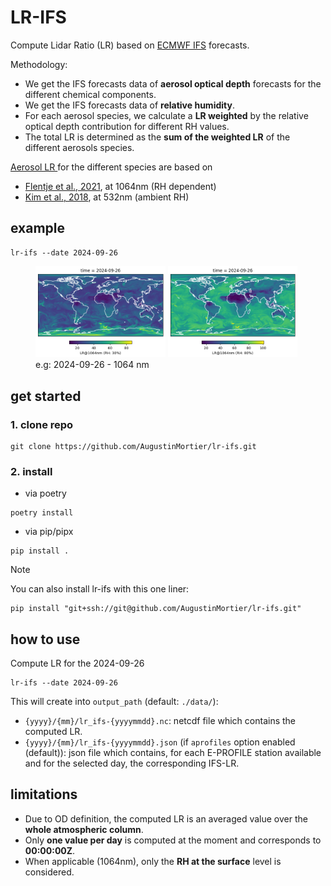 # LR-IFS

Compute Lidar Ratio (LR) based on [ECMWF IFS](https://www.ecmwf.int/en/forecasts/documentation-and-support/changes-ecmwf-model) forecasts.

Methodology:
- We get the IFS forecasts data of **aerosol optical depth** forecasts for the different chemical components.
- We get the IFS forecasts data of **relative humidity**.
- For each aerosol species, we calculate a **LR weighted** by the relative optical depth contribution for different RH values.
- The total LR is determined as the **sum of the weighted LR** of the different aerosols species.
  
[Aerosol LR ](lr_ifs/config/aerosol_properties.json) for the different species are based on 
  - [Flentje et al., 2021](https://gmd.copernicus.org/articles/14/1721/2021/gmd-14-1721-2021.pdf), at 1064nm (RH dependent)
  - [Kim et al., 2018](https://amt.copernicus.org/articles/11/6107/2018/), at 532nm (ambient RH)
 
## example

```
lr-ifs --date 2024-09-26
```

<figure id="examples">
  <div id="panel" float="left">
    <img src="examples/lr-1064nm-rh30-20240926.png" width="49%">
    <img src="examples/lr-1064nm-rh80-20240926.png" width="49%">
  </div>
  <figcaption>e.g: 2024-09-26 - 1064 nm</figcaption>
</figure>


## get started

### 1. clone repo
```
git clone https://github.com/AugustinMortier/lr-ifs.git
```

### 2. install
- via poetry
```
poetry install
```

- via pip/pipx
```
pip install .
```

> [!NOTE]
> You can also install lr-ifs with this one liner:
> ```
> pip install "git+ssh://git@github.com/AugustinMortier/lr-ifs.git"
> ```

## how to use
Compute LR for the 2024-09-26

```
lr-ifs --date 2024-09-26
```

This will create into `output_path` (default: `./data/`):
- `{yyyy}/{mm}/lr_ifs-{yyyymmdd}.nc`: netcdf file which contains the computed LR.
- `{yyyy}/{mm}/lr_ifs-{yyyymmdd}.json` (if `aprofiles` option enabled (default)): json file which contains, for each E-PROFILE station available and for the selected day, the corresponding IFS-LR.

## limitations
- Due to OD definition, the computed LR is an averaged value over the **whole atmospheric column**.
- Only **one value per day** is computed at the moment and corresponds to **00:00:00Z**.
- When applicable (1064nm), only the **RH at the surface** level is considered.
